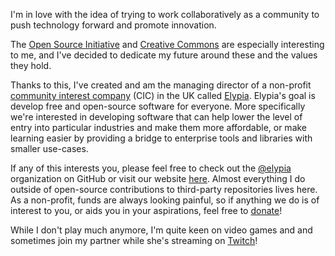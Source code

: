 I'm in love with the idea of trying to work collaboratively as a community to push technology forward and promote innovation.

The [Open Source Initiative](https://opensource.org/) and [Creative Commons](https://creativecommons.org/) are especially interesting to me, and I've decided to dedicate my future around these and the values they hold.

Thanks to this, I've created and am the managing director of a non-profit [community interest company](https://en.wikipedia.org/wiki/Community_interest_company) (CIC) in the UK called [Elypia](https://elypia.org/). Elypia's goal is develop free and open-source software for everyone. More specifically we're interested in developing software that can help lower the level of entry into particular industries and make them more affordable, or make learning easier by providing a bridge to enterprise tools and libraries with smaller use-cases.

If any of this interests you, please feel free to check out the [@elypia](https://github.com/elypia/) organization on GitHub or visit our website [here](https://elypia.org/). Almost everything I do outside of open-source contributions to third-party repositories lives here. As a non-profit, funds are always looking painful, so if anything we do is of interest to you, or aids you in your aspirations, feel free to [donate](https://elypia.org/donate)!

While I don't play much anymore, I'm quite keen on video games and and sometimes join my partner while she's streaming on [Twitch](https://www.twitch.tv/JenTheBluePanda)! 
